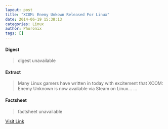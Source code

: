 ```yaml
---
layout: post
title: "XCOM: Enemy Unkown Released For Linux"
date: 2014-06-19 15:38:13
categories: Linux
author: Phoronix
tags: []
---
```



#### Digest
>digest unavailable

#### Extract
>Many Linux gamers have written in today with excitement that XCOM: Enemy Unknown is now available via Steam on Linux......

#### Factsheet
>factsheet unavailable

[Visit Link](https://www.linux.com/news/software/applications/777421-xcom-enemy-unkown-released-for-linux/)


